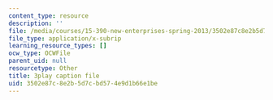 ```yaml
---
content_type: resource
description: ''
file: /media/courses/15-390-new-enterprises-spring-2013/3502e87c8e2b5d7cbd574e9d1b66e1be_JyYoXu0cJwA.vtt
file_type: application/x-subrip
learning_resource_types: []
ocw_type: OCWFile
parent_uid: null
resourcetype: Other
title: 3play caption file
uid: 3502e87c-8e2b-5d7c-bd57-4e9d1b66e1be
---
```

